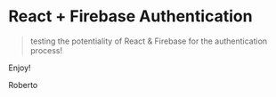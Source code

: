 # React + Firebase Authentication

> testing the potentiality of React & Firebase for the authentication process!

Enjoy!

Roberto